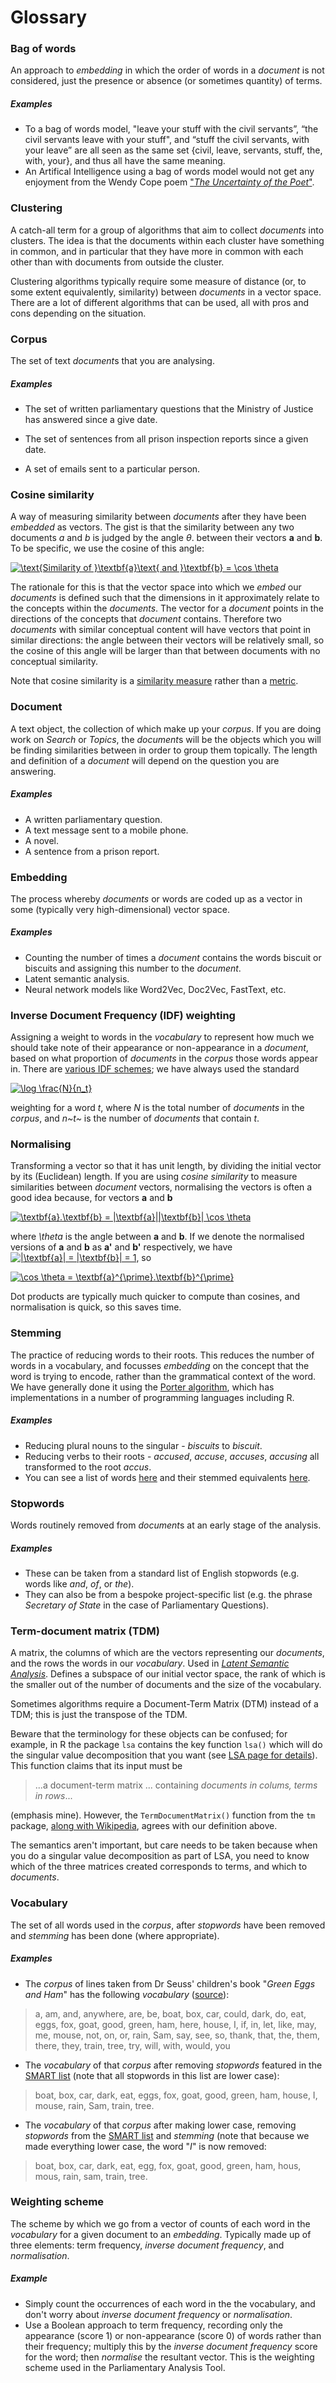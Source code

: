 # Glossary

### <a name="bow"></a> Bag of words
An approach to *embedding* in which the order of words in a *document* is not considered, just the presence or absence (or sometimes quantity) of terms.
##### Examples
* To a bag of words model, "leave your stuff with the civil servants”, “the civil servants leave with your stuff", and “stuff the civil servants, with your leave” are all seen as the same set {civil, leave, servants, stuff, the, with, your}, and thus all have the same meaning.
* An Artifical Intelligence using a bag of words model would not get any enjoyment from the Wendy Cope poem ["*The Uncertainty of the Poet*"](http://frombooksofpoems.blogspot.co.uk/2007/03/uncertainty-of-poet-by-wendy-cope.html).

### Clustering <a name="cluster"></a>
A catch-all term for a group of algorithms that aim to collect *documents* into clusters. The idea is that the documents within each cluster have something in common, and in particular that they have more in common with each other than with documents from outside the cluster.

Clustering algorithms typically require some measure of distance (or, to some extent equivalently, similarity) between *documents* in a vector space. There are a lot of different algorithms that can be used, all with pros and cons depending on the situation.


### <a name="corpus"></a> Corpus
The set of text *document*s that you are analysing.
##### Examples
* The set of written parliamentary questions that the Ministry of Justice has answered since a give date.

* The set of sentences from all prison inspection reports since a given date.

* A set of emails sent to a particular person.

### Cosine similarity <a name="cossim"></a>
A way of measuring similarity between *documents* after they have been *embedded* as vectors. The gist is that the similarity between any two documents *a* and *b* is judged by the angle _&theta;_. between their vectors **a** and **b**. To be specific, we use the cosine of this angle:

<a href="https://www.codecogs.com/eqnedit.php?latex=\text{Similarity&space;of&space;}\textbf{a}\text{&space;and&space;}\textbf{b}&space;=&space;\cos&space;\theta" target="_blank"><img src="https://latex.codecogs.com/gif.latex?\text{Similarity&space;of&space;}\textbf{a}\text{&space;and&space;}\textbf{b}&space;=&space;\cos&space;\theta" title="\text{Similarity of }\textbf{a}\text{ and }\textbf{b} = \cos \theta" /></a>

The rationale for this is that the vector space into which we *embed* our *documents* is defined such that the dimensions in it approximately relate to the concepts within the *documents*. The vector for a *document* points in the directions of the concepts that *document* contains. Therefore two *documents* with similar conceptual content will have vectors that point in similar directions: the angle between their vectors will be relatively small, so the cosine of this angle will be larger than that between documents with no conceptual similarity.

Note that cosine similarity is a [similarity measure](https://en.wikipedia.org/wiki/Similarity_measure) rather than a [metric](https://en.wikipedia.org/wiki/Metric_(mathematics)).


### Document <a name="document"></a>
A text object, the collection of which make up your *corpus*. If you are doing work on *Search* or *Topics*, the *document*s will be the objects which you will be finding similarities between in order to group them topically. The length and definition of a *document* will depend on the question you are answering.
##### Examples
* A written parliamentary question.
* A text message sent to a mobile phone.
* A novel.
* A sentence from a prison report.

### Embedding <a name="embedding"></a>
The process whereby *documents* or words are coded up as a vector in some (typically very high-dimensional) vector space.
##### Examples
* Counting the number of times a *document* contains the words biscuit or biscuits and assigning this number to the  *document*.
* Latent semantic analysis.
* Neural network models like Word2Vec, Doc2Vec, FastText, etc.

### Inverse Document Frequency (IDF) weighting <a name="idf"></a>
Assigning a weight to words in the *vocabulary* to represent how much we should take note of their appearance or non-appearance in a *document*, based on what proportion of *documents* in the *corpus* those words appear in. There are [various IDF schemes](https://en.wikipedia.org/wiki/Tf%E2%80%93idf#Inverse_document_frequency_2); we have always used the standard


<a align='center' href="https://www.codecogs.com/eqnedit.php?latex=\log&space;\frac{N}{n_t}" target="_blank"><img src="https://latex.codecogs.com/gif.latex?\log&space;\frac{N}{n_t}" title="\log \frac{N}{n_t}" /></a>


weighting for a word *t*, where *N* is the total number of *documents* in the *corpus*, and *n~t~* is the number of *documents* that contain *t*.

### Normalising <a name="norm"></a>
Transforming a vector so that it has unit length, by dividing the initial vector by its (Euclidean) length. If you are using *cosine similarity* to measure similarities between *document* vectors, normalising the vectors is often a good idea because, for vectors **a** and **b**

<a href="https://www.codecogs.com/eqnedit.php?latex=\textbf{a}.\textbf{b}&space;=&space;|\textbf{a}||\textbf{b}|&space;\cos&space;\theta" target="_blank"><img src="https://latex.codecogs.com/gif.latex?\textbf{a}.\textbf{b}&space;=&space;|\textbf{a}||\textbf{b}|&space;\cos&space;\theta" title="\textbf{a}.\textbf{b} = |\textbf{a}||\textbf{b}| \cos \theta" /></a>

where  *\theta* is the angle between **a** and **b**. If we denote the normalised versions of **a** and **b** as **a'** and **b'** respectively, we have <a href="https://www.codecogs.com/eqnedit.php?latex=\inline&space;|\textbf{a}|&space;=&space;|\textbf{b}|&space;=&space;1" target="_blank"><img src="https://latex.codecogs.com/gif.latex?\inline&space;|\textbf{a}|&space;=&space;|\textbf{b}|&space;=&space;1" title="|\textbf{a}| = |\textbf{b}| = 1" /></a>, so

<a href="https://www.codecogs.com/eqnedit.php?latex=\cos&space;\theta&space;=&space;\textbf{a}^{\prime}.\textbf{b}^{\prime}" target="_blank"><img src="https://latex.codecogs.com/gif.latex?\cos&space;\theta&space;=&space;\textbf{a}^{\prime}.\textbf{b}^{\prime}" title="\cos \theta = \textbf{a}^{\prime}.\textbf{b}^{\prime}" /></a>

 Dot products are typically much quicker to compute than cosines, and normalisation is quick, so this saves time.

### Stemming <a name="stem"></a>
The practice of reducing words to their roots. This reduces the number of words in a vocabulary, and focusses *embedding* on the concept that the word is trying to encode, rather than the grammatical context of the word. We have generally done it using the [Porter algorithm](https://tartarus.org/martin/PorterStemmer/), which has implementations in a number of programming languages including R.
##### Examples
* Reducing plural nouns to the singular - *biscuits* to *biscuit*.
* Reducing verbs to their roots - *accused*, *accuse*, *accuses*, *accusing* all transformed to the root *accus*.
* You can see a list of words [here](https://tartarus.org/martin/PorterStemmer/voc.txt) and their stemmed equivalents [here](https://tartarus.org/martin/PorterStemmer/output.txt).

### Stopwords <a name="stopwords"></a>
Words routinely removed from *document*s at an early stage of the analysis.
##### Examples
* These can be taken from a standard list of English stopwords (e.g. words like *and*, *of*, or *the*).
* They can also be from a bespoke project-specific list (e.g. the phrase *Secretary of State* in the case of Parliamentary Questions).

### Term-document matrix (TDM) <a name="tdm"></a>
A matrix, the columns of which are the vectors representing our *documents*, and the rows the words in our *vocabulary*. Used in [*Latent Semantic Analysis*](LSA.md). Defines a subspace of our initial vector space, the rank of which is the smaller out of the number of documents and the size of the vocabulary.

Sometimes algorithms require a Document-Term Matrix (DTM) instead of a TDM; this is just the transpose of the TDM.

Beware that the terminology for these objects can be confused; for example, in R the package `lsa` contains the key function `lsa()` which will do the singular value decomposition that you want (see [LSA page for details](LSA.md)). This function claims that its input must be
> ...a document-term matrix ... containing *documents in colums, terms in rows*...

(emphasis mine). However, the `TermDocumentMatrix()` function from the `tm` package, [along with Wikipedia](https://en.wikipedia.org/wiki/Document-term_matrix), agrees with our definition above.

The semantics aren't important, but care needs to be taken because when you do a singular value decomposition as part of LSA, you need to know which of the three matrices created corresponds to terms, and which to *documents*.

### Vocabulary <a name="vocab"></a>
The set of all words used in the *corpus*, after *stopwords* have been removed and *stemming* has been done (where appropriate).
##### Examples
* The *corpus* of lines taken from Dr Seuss' children's book "*Green Eggs and Ham*" has the following *vocabulary* ([source](https://wordobject.wordpress.com/2011/05/18/lists-green-eggs-and-ham/)):
> a, am, and, anywhere, are, be, boat, box, car, could, dark, do, eat, eggs, fox, goat, good, green, ham, here, house, I, if, in, let, like, may, me, mouse, not, on, or, rain, Sam, say, see, so, thank, that, the, them, there, they, train, tree, try, will, with, would, you
* The *vocabulary* of that  *corpus* after removing *stopwords* featured in the [SMART list](http://www.lextek.com/manuals/onix/stopwords2.html) (note that all stopwords in this list are lower case):
> boat, box, car, dark, eat, eggs, fox, goat, good, green, ham, house, I, mouse, rain, Sam, train, tree.
* The *vocabulary* of that  *corpus* after making lower case, removing *stopwords* from the [SMART list](http://www.lextek.com/manuals/onix/stopwords2.html) and *stemming* (note that because we made everything lower case, the word "*I*" is now removed:
> boat, box, car, dark, eat, egg, fox, goat, good, green, ham, hous, mous, rain, sam, train, tree.

### Weighting scheme <a name="weighting"></a>
The scheme by which we go from a vector of counts of each word in the *vocabulary* for a given document to an *embedding*. Typically made up of three elements: term frequency, *inverse document frequency*, and *normalisation*.
##### Example
* Simply count the occurrences of each word in the the vocabulary, and don't worry about *inverse document frequency* or *normalisation*.
* Use a Boolean approach to term frequency, recording only the appearance (score 1) or non-appearance (score 0) of words rather than their frequency; multiply this by the *inverse document frequency* score for the word; then *normalise* the resultant vector. This is the weighting scheme used in the Parliamentary Analysis Tool.